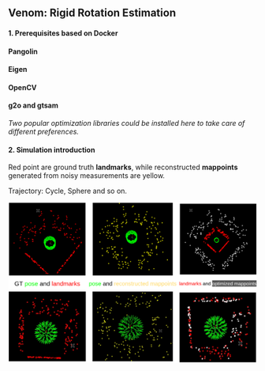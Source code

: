 ## Venom: Rigid Rotation Estimation 



#### 1. Prerequisites based on Docker 

#### Pangolin 

#### Eigen 

#### OpenCV 

#### g2o and gtsam 

*Two popular optimization libraries could be installed here to take care of different preferences.* 

#### 2. Simulation introduction 

Red point are ground truth **landmarks**, while reconstructed **mappoints** generated from noisy measurements are yellow. 

Trajectory: Cycle, Sphere and so on.

![environment](images/environment.png)

